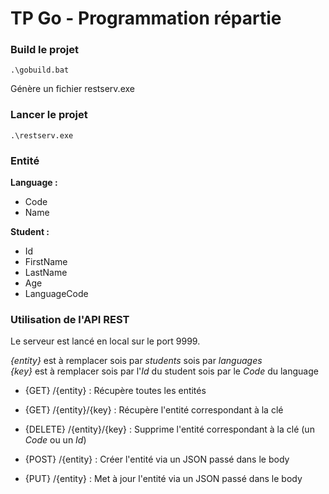 # TP Go - Programmation répartie

### Build le projet

```
.\gobuild.bat
```
Génère un fichier restserv.exe

### Lancer le projet

```
.\restserv.exe
```

### Entité

__Language :__  

- Code
- Name

__Student :__  

- Id
- FirstName
- LastName
- Age
- LanguageCode

### Utilisation de l'API REST

Le serveur est lancé en local sur le port 9999.

_{entity}_ est à remplacer sois par _students_ sois par _languages_  
_{key}_ est à remplacer sois par l'_Id_ du student sois par le _Code_ du language  


- {GET} /{entity} : Récupère toutes les entités 

- {GET} /{entity}/{key} : Récupère l'entité correspondant à la clé

- {DELETE} /{entity}/{key} : Supprime l'entité correspondant à la clé (un _Code_ ou un _Id_)

- {POST} /{entity} : Créer l'entité via un JSON passé dans le body

- {PUT} /{entity} : Met à jour l'entité via un JSON passé dans le body
